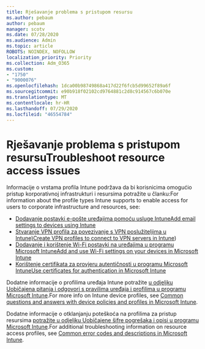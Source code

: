 ```yaml
---
title: Rješavanje problema s pristupom resursu
ms.author: pebaum
author: pebaum
manager: scotv
ms.date: 07/28/2020
ms.audience: Admin
ms.topic: article
ROBOTS: NOINDEX, NOFOLLOW
localization_priority: Priority
ms.collection: Adm_O365
ms.custom:
- "1750"
- "9000076"
ms.openlocfilehash: 1dca00b98749868a417d22f6fcb5d99652f89a6f
ms.sourcegitcommit: e90b918f02102cd9764881c2d8c914567c6b070e
ms.translationtype: MT
ms.contentlocale: hr-HR
ms.lasthandoff: 07/29/2020
ms.locfileid: "46554784"
---
```

# <a name="troubleshoot-resource-access-issues"></a><span data-ttu-id="a22e4-102">Rješavanje problema s pristupom resursu</span><span class="sxs-lookup"><span data-stu-id="a22e4-102">Troubleshoot resource access issues</span></span>

<span data-ttu-id="a22e4-103">Informacije o vrstama profila Intune podržava da bi korisnicima omogućio pristup korporativnoj infrastrukturi i resursima potražite u članku:</span><span class="sxs-lookup"><span data-stu-id="a22e4-103">For information about the profile types Intune supports to enable access for users to corporate infrastructure and resources, see:</span></span>

- [<span data-ttu-id="a22e4-104">Dodavanje postavki e-pošte uređajima pomoću usluge Intune</span><span class="sxs-lookup"><span data-stu-id="a22e4-104">Add email settings to devices using Intune</span></span>](https://docs.microsoft.com/intune/email-settings-configure)
- <span data-ttu-id="a22e4-105">[Stvaranje VPN profila za povezivanje s VPN poslužiteljima u Intune)](https://docs.microsoft.com/intune/vpn-settings-configure)</span><span class="sxs-lookup"><span data-stu-id="a22e4-105">[Create VPN profiles to connect to VPN servers in Intune](https://docs.microsoft.com/intune/vpn-settings-configure))</span></span>
- [<span data-ttu-id="a22e4-106">Dodavanje i korištenje Wi-Fi postavki na uređajima u programu Microsoft Intune</span><span class="sxs-lookup"><span data-stu-id="a22e4-106">Add and use Wi-Fi settings on your devices in Microsoft Intune</span></span>](https://docs.microsoft.com/intune/wi-fi-settings-configure)
- [<span data-ttu-id="a22e4-107">Korištenje certifikata za provjeru autentičnosti u programu Microsoft Intune</span><span class="sxs-lookup"><span data-stu-id="a22e4-107">Use certificates for authentication in Microsoft Intune</span></span>](https://docs.microsoft.com/intune/certificates-configure)

<span data-ttu-id="a22e4-108">Dodatne informacije o profilima uređaja Intune potražite [u odjeljku Uobičajena pitanja i odgovori s pravilima uređaja i profilima u programu Microsoft Intune](https://docs.microsoft.com/intune/device-profile-troubleshoot).</span><span class="sxs-lookup"><span data-stu-id="a22e4-108">For more info on Intune device profiles, see [Common questions and answers with device policies and profiles in Microsoft Intune](https://docs.microsoft.com/intune/device-profile-troubleshoot).</span></span>

<span data-ttu-id="a22e4-109">Dodatne informacije o otklanjanju poteškoća na profilima za pristup resursima [potražite u odjeljku Uobičajene šifre pogrešaka i opisi u programu Microsoft Intune](https://docs.microsoft.com/intune/troubleshoot-company-resource-access-problems).</span><span class="sxs-lookup"><span data-stu-id="a22e4-109">For additional troubleshooting information on resource access profiles, see [Common error codes and descriptions in Microsoft Intune](https://docs.microsoft.com/intune/troubleshoot-company-resource-access-problems).</span></span>